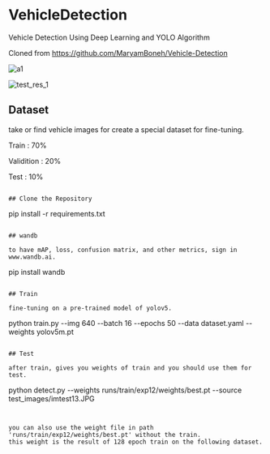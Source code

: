 # VehicleDetection

Vehicle Detection Using Deep Learning and YOLO Algorithm

Cloned from https://github.com/MaryamBoneh/Vehicle-Detection

![a1](https://user-images.githubusercontent.com/72157067/132953532-d7aba17a-2ca8-4703-a9e2-7c314e20f669.png)

![test_res_1](https://user-images.githubusercontent.com/72157067/132954150-720b0c16-586a-4683-b60c-7dc9b4e55e9f.jpg)

## Dataset

take or find vehicle images for create a special dataset for fine-tuning.

Train : 70%

Validition : 20%

Test : 10%

```

## Clone the Repository
```

pip install -r requirements.txt

```

## wandb

to have mAP, loss, confusion matrix, and other metrics, sign in www.wandb.ai.

```

pip install wandb

```

## Train

fine-tuning on a pre-trained model of yolov5.

```

python train.py --img 640 --batch 16 --epochs 50 --data dataset.yaml --weights yolov5m.pt

```

## Test

after train, gives you weights of train and you should use them for test.

```

python detect.py --weights runs/train/exp12/weights/best.pt --source test_images/imtest13.JPG

```


you can also use the weight file in path 'runs/train/exp12/weights/best.pt' without the train.
this weight is the result of 128 epoch train on the following dataset.


```
